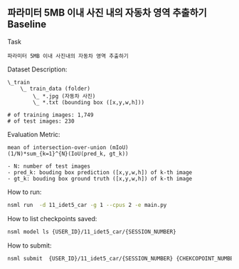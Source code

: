 ## 파라미터 5MB 이내 사진 내의 자동차 영역 추출하기 Baseline

Task
```
파라미터 5MB 이내 사진내의 자동차 영역 추출하기 
```

Dataset Description:
```
\_train
    \_ train_data (folder)
        \_ *.jpg (자동차 사진)
        \_ *.txt (bounding box ([x,y,w,h]))

# of training images: 1,749
# of test images: 230
```

Evaluation Metric:
```
mean of intersection-over-union (mIoU)
(1/N)*sum_{k=1}^{N}(IoU(pred_k, gt_k))

- N: number of test images
- pred_k: bouding box prediction ([x,y,w,h]) of k-th image
- gt_k: bouding box ground truth ([x,y,w,h]) of k-th image
```

How to run:

```bash
nsml run  -d 11_idet5_car -g 1 --cpus 2 -e main.py
```

How to list checkpoints saved:

```bash
nsml model ls {USER_ID}/11_idet5_car/{SESSION_NUMBER}
```

How to submit:

```bash
nsml submit  {USER_ID}/11_idet5_car/{SESSION_NUMBER} {CHEKCOPOINT_NUMBER}
```

